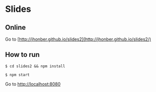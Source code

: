 # Slides

## Online 
Go to [http://jhonber.github.io/slides2](http://jhonber.github.io/slides2/)

## How to run
```
$ cd slides2 && npm install
```
```
$ npm start
```

Go to [http://localhost:8080](http://localhost:8080)
